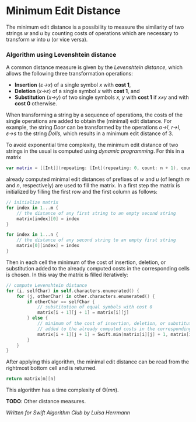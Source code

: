 # Minimum Edit Distance

The minimum edit distance is a possibility to measure the similarity of two strings *w* and *u* by counting costs of operations which are necessary to transform *w* into *u* (or vice versa).

### Algorithm using Levenshtein distance

A common distance measure is given by the *Levenshtein distance*, which allows the following three transformation operations:

* **Insertion** (*ε→x*) of a single symbol *x* with **cost 1**,
* **Deletion** (*x→ε*) of a single symbol *x* with **cost 1**, and
* **Substitution** (*x→y*) of two single symbols *x, y* with **cost 1** if *x≠y* and with **cost 0** otherwise.

When transforming a string by a sequence of operations, the costs of the single operations are added to obtain the (minimal) edit distance. For example, the string *Door* can be transformed by the operations *o→l*, *r→l*, *ε→s* to the string *Dolls*, which results in a minimum edit distance of 3.

To avoid exponential time complexity, the minimum edit distance of two strings in the usual is computed using *dynamic programming*. For this in a matrix

```swift
var matrix = [[Int]](repeating: [Int](repeating: 0, count: n + 1), count: m + 1)
```

already computed minimal edit distances of prefixes of *w* and *u* (of length *m* and *n*, respectively) are used to fill the matrix. In a first step the matrix is initialized by filling the first row and the first column as follows:

```swift
// initialize matrix
for index in 1...m {
    // the distance of any first string to an empty second string
    matrix[index][0] = index
}

for index in 1...n {
    // the distance of any second string to an empty first string
    matrix[0][index] = index
}
```

Then in each cell the minimum of the cost of insertion, deletion, or substitution added to the already computed costs in the corresponding cells is chosen. In this way the matrix is filled iteratively:

```swift
// compute Levenshtein distance
for (i, selfChar) in self.characters.enumerated() {
    for (j, otherChar) in other.characters.enumerated() {
        if otherChar == selfChar {
            // substitution of equal symbols with cost 0
            matrix[i + 1][j + 1] = matrix[i][j]
        } else {
            // minimum of the cost of insertion, deletion, or substitution 
            // added to the already computed costs in the corresponding cells
            matrix[i + 1][j + 1] = Swift.min(matrix[i][j] + 1, matrix[i + 1][j] + 1, matrix[i][j + 1] + 1)
        } 
    }
}
```

After applying this algorithm, the minimal edit distance can be read from the rightmost bottom cell and is returned.

```swift
return matrix[m][n]
```

This algorithm has a time complexity of Θ(*mn*).

**TODO**: Other distance measures.

*Written for Swift Algorithm Club by Luisa Herrmann*
